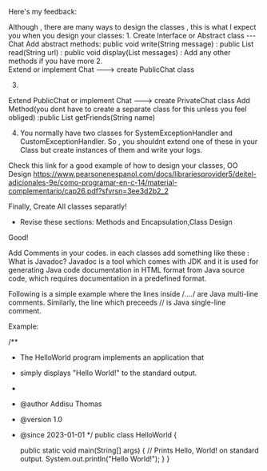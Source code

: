 Here's my feedback:

Although , there are many ways to design the classes , this is what I expect you when you design your classes:
1.
Create Interface or Abstract class ---Chat
Add abstract methods: public void write(String message)
                    : public List<String> read(String url)
					: public void display(List messages)
					: Add any other methods if you have more
2.					
Extend or implement Chat ---> create PublicChat	class		

3.
Extend PublicChat or implement Chat       --->  create PrivateChat class
 Add Method(you dont have to create a separate class for this unless you feel obliged) :public List<String> getFriends(String name)  

4. You normally have two classes for SystemExceptionHandler and CustomExceptionHandler. So , you shouldnt extend one of these
in your Class but create instances of them and write your logs.

Check this link for a good example of how to design your classes, OO Design
https://www.pearsonenespanol.com/docs/librariesprovider5/deitel-adicionales-9e/como-programar-en-c-14/material-complementario/cap26.pdf?sfvrsn=3ee3d2b2_2
 
Finally, 
Create All classes separatly!

- Revise these sections: Methods and Encapsulation,Class Design





Good!

Add Comments in your codes. in each classes add something like these :
What is Javadoc?
Javadoc is a tool which comes with JDK and it is used for generating Java code documentation in HTML format from Java source code, which requires documentation in a predefined format.

Following is a simple example where the lines inside /*….*/ are Java multi-line comments. Similarly, the line which preceeds // is Java single-line comment.


Example:

/**
* The HelloWorld program implements an application that
* simply displays "Hello World!" to the standard output.
*
* @author  Addisu Thomas
* @version 1.0
* @since   2023-01-01 
*/
public class HelloWorld {

   public static void main(String[] args) {
      // Prints Hello, World! on standard output.
      System.out.println("Hello World!");
   }
}
